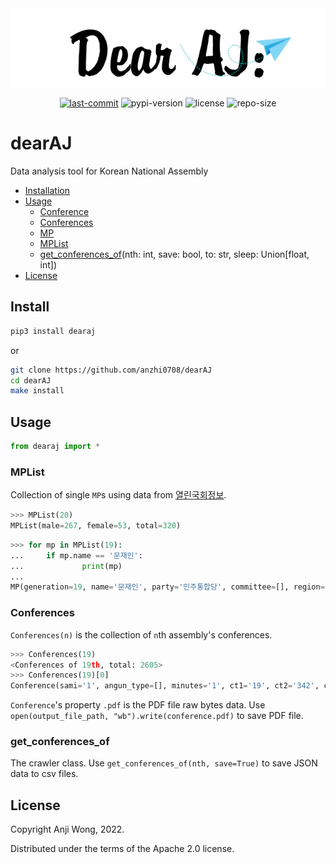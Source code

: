 <div align="center">

  <img src="https://raw.githubusercontent.com/anzhi0708/dearAJ/main/img/logo.png" />

</div>

<div align="center">

  [![last-commit](https://img.shields.io/github/last-commit/anzhi0708/dearAJ?style=social)](https://github.com/anzhi0708/yeongnok/commits/main)    ![pypi-version](https://img.shields.io/pypi/v/dearaj?color=blue&style=flat-square) ![license](https://img.shields.io/github/license/anzhi0708/dearAJ?color=white&style=flat-square)    ![repo-size](https://img.shields.io/github/repo-size/anzhi0708/dearAJ?style=social)

</div>

# dearAJ

Data analysis tool for Korean National Assembly

- [Installation](https://github.com/anzhi0708/dearAJ#install)
- [Usage](https://github.com/anzhi0708/dearAJ#usage)
  - [Conference](https://github.com/anzhi0708/dearAJ#conferences)
  - [Conferences](https://github.com/anzhi0708/dearAJ#conferences)
  - [MP](https://github.com/anzhi0708/dearAJ#mplist)
  - [MPList](https://github.com/anzhi0708/dearAJ#mplist)
  - [get_conferences_of](https://github.com/anzhi0708/dearAJ#get_conferences_of)(nth: int, save: bool, to: str, sleep: Union[float, int])
- [License](https://github.com/anzhi0708/dearAJ#license)

## Install

```bash
pip3 install dearaj
```
or
```bash
git clone https://github.com/anzhi0708/dearAJ
cd dearAJ
make install
```

## Usage

```python
from dearaj import *
```

### MPList

Collection of single `MP`s using data from [열린국회정보](https://open.assembly.go.kr/portal/assm/search/memberHistSchPage.do).

```python
>>> MPList(20)
MPList(male=267, female=53, total=320)
```
```python
>>> for mp in MPList(19):
...     if mp.name == '문재인':
...             print(mp)
...
MP(generation=19, name='문재인', party='민주통합당', committee=[], region='부산 사상구', gender='남', n='초선', how='지역구')
```

### Conferences

`Conferences(n)` is the collection of `n`th assembly's conferences.

```python
>>> Conferences(19)
<Conferences of 19th, total: 2605>
>>> Conferences(19)[0]
Conference(sami='1', angun_type=[], minutes='1', ct1='19', ct2='342', ct3='01', open_time='10:25', date='2016-05-19', hand_lang='0', mc='10', conf_title='제342회 국회(임시회) 제01차 본회의', comm_name='본회의', qvod=0)
```

`Conference`'s property `.pdf` is the PDF file raw bytes data. Use `open(output_file_path, "wb").write(conference.pdf)` to save PDF file.

### get_conferences_of

The crawler class. Use `get_conferences_of(nth, save=True)` to save JSON data to csv files.

## License

Copyright Anji Wong, 2022.

Distributed under the terms of the Apache 2.0 license.
